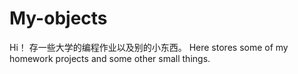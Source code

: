 # My-objects
Hi！
存一些大学的编程作业以及别的小东西。
Here stores some of my homework projects and some other small things.
